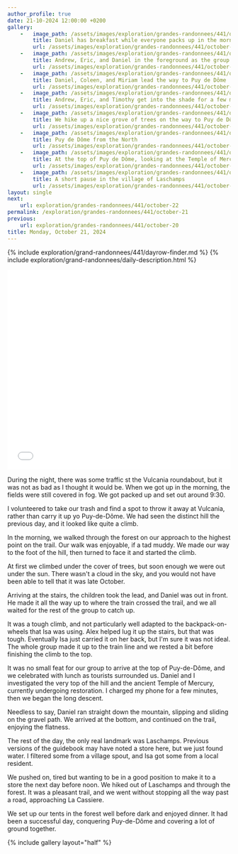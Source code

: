 ```yaml
---
author_profile: true
date: 21-10-2024 12:00:00 +0200
gallery:
    -   image_path: /assets/images/exploration/grandes-randonnees/441/october-21/small/091145.jpg
        title: Daniel has breakfast while everyone packs up in the morning
        url: /assets/images/exploration/grandes-randonnees/441/october-21/large/091145.jpg
    -   image_path: /assets/images/exploration/grandes-randonnees/441/october-21/small/091154.jpg
        title: Andrew, Eric, and Daniel in the foreground as the group finishes breakfast
        url: /assets/images/exploration/grandes-randonnees/441/october-21/large/091154.jpg
    -   image_path: /assets/images/exploration/grandes-randonnees/441/october-21/small/110320.jpg
        title: Daniel, Coleen, and Miriam lead the way to Puy de Dôme
        url: /assets/images/exploration/grandes-randonnees/441/october-21/large/110320.jpg
    -   image_path: /assets/images/exploration/grandes-randonnees/441/october-21/small/111128.jpg
        title: Andrew, Eric, and Timothy get into the shade for a few moments before the climb
        url: /assets/images/exploration/grandes-randonnees/441/october-21/large/111128.jpg
    -   image_path: /assets/images/exploration/grandes-randonnees/441/october-21/small/111554.jpg
        title: We hike up a nice grove of trees on the way to Puy de Dôme
        url: /assets/images/exploration/grandes-randonnees/441/october-21/large/111554.jpg
    -   image_path: /assets/images/exploration/grandes-randonnees/441/october-21/small/112721.jpg
        title: Puy de Dôme from the North
        url: /assets/images/exploration/grandes-randonnees/441/october-21/large/112721.jpg
    -   image_path: /assets/images/exploration/grandes-randonnees/441/october-21/small/133324.jpg
        title: At the top of Puy de Dôme, looking at the Temple of Mercury and the weather station
        url: /assets/images/exploration/grandes-randonnees/441/october-21/large/133324.jpg
    -   image_path: /assets/images/exploration/grandes-randonnees/441/october-21/small/154246.jpg
        title: A short pause in the village of Laschamps
        url: /assets/images/exploration/grandes-randonnees/441/october-21/large/154246.jpg
layout: single
next:
    url: exploration/grandes-randonnees/441/october-22
permalink: /exploration/grandes-randonnees/441/october-21
previous:
    url: exploration/grandes-randonnees/441/october-20
title: Monday, October 21, 2024
---
```

{% include exploration/grand-randonnees/441/dayrow-finder.md %}
{% include exploration/grand-randonnees/daily-description.html %}

<iframe width="100%" height="450px" frameborder="0" allowfullscreen allow="geolocation" src="//umap.openstreetmap.fr/en/map/october-21-2024_1139463?scaleControl=true&miniMap=false&scrollWheelZoom=true&zoomControl=true&editMode=disabled&moreControl=true&searchControl=false&tilelayersControl=null&embedControl=false&datalayersControl=true&onLoadPanel=none&captionBar=false&captionMenus=false&captionControl=false&locateControl=false&editinosmControl=false#11/45.7614/2.9467"></iframe>

During the night, there was some traffic st the Vulcania roundabout, but it was not as bad as I thought it would be. When we got up in the morning, the fields were still covered in fog. We got packed up and set out around 9:30.

I volunteered to take our trash and find a spot to throw it away at Vulcania, rather than carry it up yo Puy-de-Dôme. We had seen the distinct hill the previous day, and it looked like quite a climb.

In the morning, we walked through the forest on our approach to the highest point on the trail. Our walk was enjoyable, if a tad muddy. We made our way to the foot of the hill, then turned to face it and started the climb.

At first we climbed under the cover of trees, but soon enough we were out under the sun. There wasn't a cloud in the sky, and you would not have been able to tell that it was late October.

Arriving at the stairs, the children took the lead, and Daniel was out in front. He made it all the way up to where the train crossed the trail, and we all waited for the rest of the group to catch up.

It was a tough climb, and not particularly well adapted to the backpack-on-wheels that Isa was using. Alex helped lug it up the stairs, but that was tough. Eventually Isa just carried it on her back, but I'm sure it was not ideal. The whole group made it up to the train line and we rested a bit before finishing the climb to the top.

It was no small feat for our group to arrive at the top of Puy-de-Dôme, and we celebrated with lunch as tourists surrounded us. Daniel and I investigated the very top of the hill and the ancient Temple of Mercury, currently undergoing restoration. I charged my phone for a few minutes, then we began the long descent.

Needless to say, Daniel ran straight down the mountain, slipping and sliding on the gravel path. We arrived at the bottom, and continued on the trail, enjoying the flatness.

The rest of the day, the only real landmark was Laschamps. Previous versions of the guidebook may have noted a store here, but we just found water. I filtered some from a village spout, and Isa got some from a local resident.

We pushed on, tired but wanting to be in a good position to make it to a store the next day before noon. We hiked out of Laschamps and through the forest. It was a pleasant trail, and we went without stopping all the way past a road, approaching La Cassiere.

We set up our tents in the forest well before dark and enjoyed dinner. It had been a successful day, conquering Puy-de-Dôme and covering a lot of ground together.

{% include gallery layout="half" %}